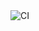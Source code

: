 <img alt="CI" src="https://github.com/JathushanSelvarajah/Metro/actions/workflows/ci.yml/badge.svg">
